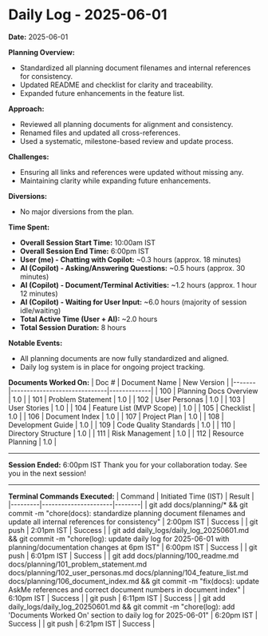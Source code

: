 # Daily Log - 2025-06-01

**Date:** 2025-06-01

**Planning Overview:**
- Standardized all planning document filenames and internal references for consistency.
- Updated README and checklist for clarity and traceability.
- Expanded future enhancements in the feature list.

**Approach:**
- Reviewed all planning documents for alignment and consistency.
- Renamed files and updated all cross-references.
- Used a systematic, milestone-based review and update process.

**Challenges:**
- Ensuring all links and references were updated without missing any.
- Maintaining clarity while expanding future enhancements.

**Diversions:**
- No major diversions from the plan.

**Time Spent:**
- **Overall Session Start Time:** 10:00am IST
- **Overall Session End Time:** 6:00pm IST
- **User (me) - Chatting with Copilot:** ~0.3 hours (approx. 18 minutes)
- **AI (Copilot) - Asking/Answering Questions:** ~0.5 hours (approx. 30 minutes)
- **AI (Copilot) - Document/Terminal Activities:** ~1.2 hours (approx. 1 hour 12 minutes)
- **AI (Copilot) - Waiting for User Input:** ~6.0 hours (majority of session idle/waiting)
- **Total Active Time (User + AI):** ~2.0 hours
- **Total Session Duration:** 8 hours

**Notable Events:**
- All planning documents are now fully standardized and aligned.
- Daily log system is in place for ongoing project tracking.

**Documents Worked On:**
| Doc # | Document Name                | New Version |
|-------|------------------------------|-------------|
| 100   | Planning Docs Overview       | 1.0         |
| 101   | Problem Statement            | 1.0         |
| 102   | User Personas                | 1.0         |
| 103   | User Stories                 | 1.0         |
| 104   | Feature List (MVP Scope)     | 1.0         |
| 105   | Checklist                    | 1.0         |
| 106   | Document Index               | 1.0         |
| 107   | Project Plan                 | 1.0         |
| 108   | Development Guide            | 1.0         |
| 109   | Code Quality Standards       | 1.0         |
| 110   | Directory Structure          | 1.0         |
| 111   | Risk Management                | 1.0         |
| 112   | Resource Planning              | 1.0         |

---

**Session Ended:** 6:00pm IST
Thank you for your collaboration today. See you in the next session!

---

**Terminal Commands Executed:**
| Command | Initiated Time (IST) | Result |
|---------|----------------------|--------|
| git add docs/planning/* && git commit -m "chore(docs): standardize planning document filenames and update all internal references for consistency" | 2:00pm IST | Success |
| git push | 2:01pm IST | Success |
| git add daily_logs/daily_log_20250601.md && git commit -m "chore(log): update daily log for 2025-06-01 with planning/documentation changes at 6pm IST" | 6:00pm IST | Success |
| git push | 6:01pm IST | Success |
| git add docs/planning/100_readme.md docs/planning/101_problem_statement.md docs/planning/102_user_personas.md docs/planning/104_feature_list.md docs/planning/106_document_index.md && git commit -m "fix(docs): update AskMe references and correct document numbers in document index" | 6:10pm IST | Success |
| git push | 6:11pm IST | Success |
| git add daily_logs/daily_log_20250601.md && git commit -m "chore(log): add 'Documents Worked On' section to daily log for 2025-06-01" | 6:20pm IST | Success |
| git push | 6:21pm IST | Success |
